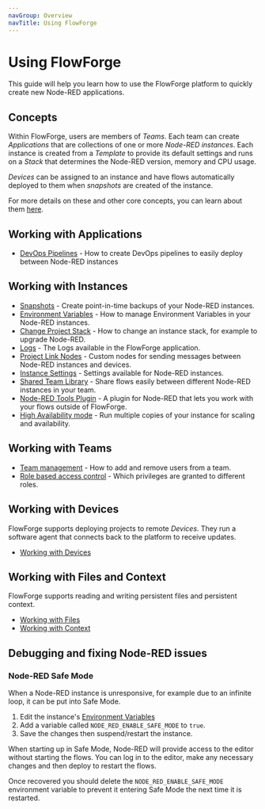 ```yaml
---
navGroup: Overview
navTitle: Using FlowForge
---
```


# Using FlowForge

This guide will help you learn how to use the FlowForge platform to quickly create
new Node-RED applications.

## Concepts

Within FlowForge, users are members of _Teams_. Each team can create _Applications_
that are collections of one or more _Node-RED instances_. Each instance is created
from a _Template_ to provide its default settings and runs on a _Stack_ that determines
the Node-RED version, memory and CPU usage.

_Devices_ can be assigned to an instance and have flows automatically deployed to
them when _snapshots_ are created of the instance.

For more details on these and other core concepts, you can learn about them [here](concepts.md).

## Working with Applications

 - [DevOps Pipelines](devops-pipelines.md) - How to create DevOps pipelines to easily deploy between Node-RED instances

## Working with Instances

 - [Snapshots](snapshots.md) - Create point-in-time backups of your Node-RED instances.
 - [Environment Variables](envvar.md) - How to manage Environment Variables in your Node-RED instances.
 - [Change Project Stack](changestack.md) - How to change an instance stack, for example to upgrade Node-RED.
 - [Logs](logs.md) - The Logs available in the FlowForge application.
 - [Project Link Nodes](projectnodes.md) - Custom nodes for sending messages between Node-RED instances and devices.
 - [Instance Settings](instance-settings.md) - Settings available for Node-RED instances.
 - [Shared Team Library](shared-library.md) - Share flows easily between different Node-RED instances in your team.
 - [Node-RED Tools Plugin](node-red-tools.md) - A plugin for Node-RED that lets you work with your flows outside of FlowForge.
 - [High Availability mode](high-availability.md) - Run multiple copies of your instance for scaling and availability.

## Working with Teams

 - [Team management](./team/) - How to add and remove users from a team.
 - [Role based access control](./team/#role-based-access-control) - Which privileges are granted to different roles.

## Working with Devices

FlowForge supports deploying projects to remote _Devices_. They run a software agent
that connects back to the platform to receive updates.

 - [Working with Devices](../device-agent/introduction.md)

## Working with Files and Context

FlowForge supports reading and writing persistent files and persistent context.

 - [Working with Files](filenodes.md)
 - [Working with Context](persistent-context.md)

## Debugging and fixing Node-RED issues

### Node-RED Safe Mode

When a Node-RED instance is unresponsive, for example due to an infinite loop,
it can be put into Safe Mode.

1. Edit the instance's [Environment Variables](envvar.md)
2. Add a variable called `NODE_RED_ENABLE_SAFE_MODE` to `true`.
3. Save the changes then suspend/restart the instance.

When starting up in Safe Mode, Node-RED will provide access to the editor without
starting the flows. You can log in to the editor, make any necessary changes
and then deploy to restart the flows.

Once recovered you should delete the `NODE_RED_ENABLE_SAFE_MODE` environment variable
to prevent it entering Safe Mode the next time it is restarted.
